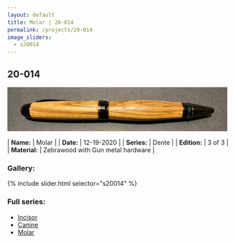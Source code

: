 ```yaml
---
layout: default
title: Molar | 20-014
permalink: /projects/20-014
image_sliders:
  - s20014
---
```


## 20-014

![Your Pencil](/projects/imgs/20014/header-20-014.png)

| **Name:**     | Molar       |
| **Date:**     | 12-19-2020  |
| **Series:**   | Dente       |
| **Edition:**  | 3 of 3      |
| **Material:** | Zebrawood with Gun metal hardware |

### Gallery:

{% include slider.html selector="s20014" %}

### Full series:

- [Incisor](/projects/20-037)
- [Canine](/projects/20-036)
- [Molar](/projects/20-014)
